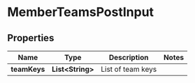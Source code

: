 

# MemberTeamsPostInput


## Properties

| Name | Type | Description | Notes |
|------------ | ------------- | ------------- | -------------|
|**teamKeys** | **List&lt;String&gt;** | List of team keys |  |



